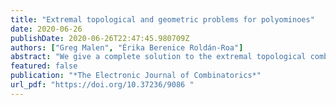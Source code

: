 ```yaml
---
title: "Extremal topological and geometric problems for polyominoes"
date: 2020-06-26
publishDate: 2020-06-26T22:47:45.980709Z
authors: ["Greg Malen", "Érika Berenice Roldán-Roa"]
abstract: "We give a complete solution to the extremal topological combinatorial problem of finding the minimum number of tiles needed to construct a polyomino with $h$ holes. We denote this number by $g(h)$ and we analyze structural properties of polyominoes with $h$ holes and $g(h)$ tiles, characterizing their efficiency by a topological isoperimetric inequality that relates minimum perimeter, the area of the holes, and the structure of the dual graph of a polyomino. For $h\\leq 8$ the values of $g(h)$ were originally computed by Tomas Olivera e Silva in 2015, and for the sequence $h\\_l=(2^{2l}-1)/3$ by Kahle and R\\'oldan-Roa in 2019, who also showed that asymptotically $g(h) \\approx 2h$. Here we also prove that the polyominoes constructed by Kahle and R\\'oldan-Roa with $h\\_l=(2^{2l}-1)/3$ holes and $g(h\\_l)$ tiles are in fact unique up to isometry with these fixed parameters; that is, having the minimal number of tiles for $h\\_l$ holes. "
featured: false
publication: "*The Electronic Journal of Combinatorics*"
url_pdf: "https://doi.org/10.37236/9086 "
---
```

